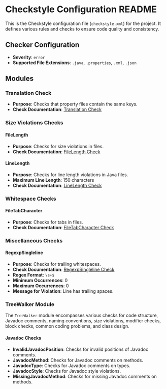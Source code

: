 # Checkstyle Configuration README

This is the Checkstyle configuration file (`checkstyle.xml`) for the project. It defines various rules and checks to ensure code quality and consistency.

## Checker Configuration

- **Severity**: `error`
- **Supported File Extensions**: `.java`, `.properties`, `.xml`, `.json`

## Modules

### Translation Check

- **Purpose**: Checks that property files contain the same keys.
- **Check Documentation**: [Translation Check](https://checkstyle.org/checks/misc/translation.html)

### Size Violations Checks

#### FileLength

- **Purpose**: Checks for size violations in files.
- **Check Documentation**: [FileLength Check](https://checkstyle.org/checks/sizes/FileLength.html)

#### LineLength

- **Purpose**: Checks for line length violations in Java files.
- **Maximum Line Length**: 150 characters
- **Check Documentation**: [LineLength Check](https://checkstyle.org/checks/sizes/LineLength.html)

### Whitespace Checks

#### FileTabCharacter

- **Purpose**: Checks for tabs in files.
- **Check Documentation**: [FileTabCharacter Check](https://checkstyle.org/checks/whitespace/FileTabCharacter.html)

### Miscellaneous Checks

#### RegexpSingleline

- **Purpose**: Checks for trailing whitespaces.
- **Check Documentation**: [RegexpSingleline Check](https://checkstyle.org/checks/misc/RegexpSingleline.html)
- **Regex Format**: `\s+$`
- **Minimum Occurrences**: 0
- **Maximum Occurrences**: 0
- **Message for Violation**: Line has trailing spaces.

### TreeWalker Module

The `TreeWalker` module encompasses various checks for code structure, Javadoc comments, naming conventions, size violations, modifier checks, block checks, common coding problems, and class design.

#### Javadoc Checks

- **InvalidJavadocPosition**: Checks for invalid positions of Javadoc comments.
- **JavadocMethod**: Checks for Javadoc comments on methods.
- **JavadocType**: Checks for Javadoc comments on types.
- **JavadocStyle**: Checks for Javadoc style violations.
- **MissingJavadocMethod**: Checks for missing Javadoc comments on methods.

